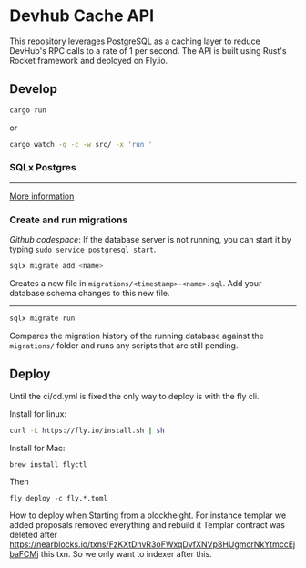 # Devhub Cache API

This repository leverages PostgreSQL as a caching layer to reduce DevHub's RPC calls to a rate of 1 per second. The API is built using Rust's Rocket framework and deployed on Fly.io.

## Develop

```sh
cargo run
```

or

```sh
cargo watch -q -c -w src/ -x 'run '
```

### SQLx Postgres
---
[More information](https://github.com/launchbadge/sqlx/tree/main/sqlx-cli)

### Create and run migrations

*Github codespace*: If the database server is not running, you can start it by typing `sudo service postgresql start`.

```bash
sqlx migrate add <name>
```

Creates a new file in `migrations/<timestamp>-<name>.sql`. Add your database schema changes to
this new file.

---

```bash
sqlx migrate run
```

Compares the migration history of the running database against the `migrations/` folder and runs
any scripts that are still pending.

## Deploy

Until the ci/cd.yml is fixed the only way to deploy is with the fly cli.

Install for linux:
```sh
curl -L https://fly.io/install.sh | sh
```

Install for Mac:
```sh
brew install flyctl
```

Then 
```
fly deploy -c fly.*.toml
```


How to deploy when Starting from a blockheight. For instance templar we added proposals removed everything and rebuild it
Templar contract was deleted after https://nearblocks.io/txns/FzKXtDhvR3oFWxqDvfXNVp8HUgmcrNkYtmccEjbaFCMj this txn. So we only want to indexer after this.


